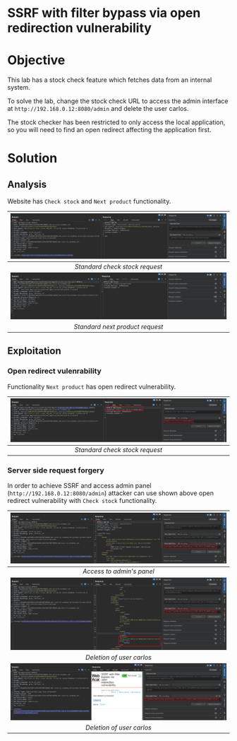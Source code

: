 # SSRF with filter bypass via open redirection vulnerability
# Objective
This lab has a stock check feature which fetches data from an internal system.

To solve the lab, change the stock check URL to access the admin interface at `http://192.168.0.12:8080/admin` and delete the user carlos.

The stock checker has been restricted to only access the local application, so you will need to find an open redirect affecting the application first. 

# Solution
## Analysis
Website has `Check stock` and `Next product` functionality.

|![](Images/image-23.png)|
|:--:| 
| *Standard check stock request* |
|![](Images/image-22.png)|
| *Standard next product request* |

## Exploitation
### Open redirect vulenrability
Functionality `Next product` has open redirect vulnerability.

|![](Images/image-25.png)|
|:--:| 
| *Standard check stock request* |


### Server side request forgery
In order to achieve SSRF and access admin panel (`http://192.168.0.12:8080/admin`) attacker can use shown above open redirect vulnerability with `Check stock` functionality.

|![](Images/image-24.png)|
|:--:| 
| *Access to admin's panel* |
|![](Images/image-26.png)|
| *Deletion of user carlos* |
|![](Images/image-27.png)|
| *Deletion of user carlos* |

